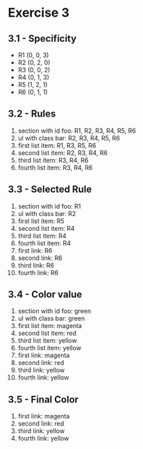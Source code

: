 # Exercise 3

## 3.1 - Specificity

- R1 (0, 0, 3)
- R2 (0, 2, 0)
- R3 (0, 0, 2)
- R4 (0, 1, 3)
- R5 (1, 2, 1)
- R6 (0, 1, 1)

## 3.2 - Rules

1. section with id foo: R1, R2, R3, R4, R5, R6
2. ul with class bar: R2, R3, R4, R5, R6
3. first list item: R1, R3, R5, R6
4. second list item: R2, R3, R4, R6
5. third list item: R3, R4, R6
6. fourth list item: R3, R4, R6

## 3.3 - Selected Rule

1. section with id foo: R1
2. ul with class bar: R2
3. first list item: R5
4. second list item: R4
5. third list item: R4
6. fourth list item: R4
7. first link: R6
8. second link: R6
9. third link: R6
10. fourth link: R6

## 3.4 - Color value

1. section with id foo: green
2. ul with class bar: green
3. first list item: magenta
4. second list item: red
5. third list item: yellow
6. fourth list item: yellow
7. first link: magenta
8. second link: red
9. third link: yellow
10. fourth link: yellow

## 3.5 - Final Color

1. first link: magenta
2. second link: red
3. third link: yellow
4. fourth link: yellow